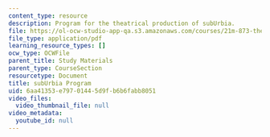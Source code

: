 ```yaml
---
content_type: resource
description: Program for the theatrical production of subUrbia.
file: https://ol-ocw-studio-app-qa.s3.amazonaws.com/courses/21m-873-theater-arts-topics-suburbia-january-iap-2008/6aa41353e79701445d9fb6b6fabb8051_program.pdf
file_type: application/pdf
learning_resource_types: []
ocw_type: OCWFile
parent_title: Study Materials
parent_type: CourseSection
resourcetype: Document
title: subUrbia Program
uid: 6aa41353-e797-0144-5d9f-b6b6fabb8051
video_files:
  video_thumbnail_file: null
video_metadata:
  youtube_id: null
---
```

